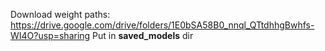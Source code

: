 Download weight paths: https://drive.google.com/drive/folders/1E0bSA58B0_nnql_QTtdhhgBwhfs-WI4O?usp=sharing
Put in **saved_models** dir

